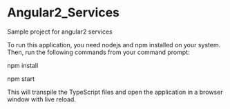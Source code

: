# Angular2_Services

Sample project for angular2 services

To run this application, you need nodejs and npm installed on your system. Then, run the following commands from your command prompt:

npm install

npm start

This will transpile the TypeScript files and open the application in a browser window with live reload.
